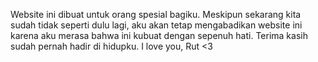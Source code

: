 Website ini dibuat untuk orang spesial bagiku.
Meskipun sekarang kita sudah tidak seperti dulu lagi,
aku akan tetap mengabadikan website ini karena aku merasa bahwa ini kubuat dengan sepenuh hati.
Terima kasih sudah pernah hadir di hidupku.
I love you, Rut <3
